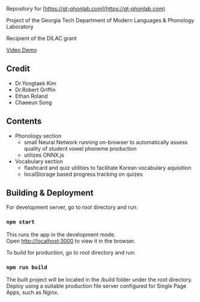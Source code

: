 Repository for [https://gt-phonlab.com](https://gt-phonlab.com)

Project of the Georgia Tech Department of Modern Languages & Phonology Laboratory

Recipient of the DILAC grant

[Video Demo](https://www.youtube.com/watch?v=g2PBWmSXKlY)

## Credit
- Dr.Yongtaek Kim
- Dr.Robert Griffin
- Ethan Roland
- Chaeeun Song

## Contents
- Phonology section
  - small Neural Network running on-browser to automatically assess quality of student vowel phoneme production
  - utilizes ONNX.js
- Vocabulary section
  - flashcard and quiz utilities to facilitate Korean vocabulary aquisition 
  - localStorage based progress tracking on quizes

## Building & Deployment
For development server, go to root directory and run:

### `npm start`

This runs the app in the development mode.\
Open [http://localhost:3000](http://localhost:3000) to view it in the browser.

To build for production, go to root directory and run:

### `npm run build`

The built project will be located in the /build folder under the root directory.
Deploy using a suitable production file server configured for Single Page Apps, such as Nginx.
